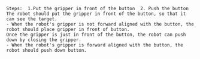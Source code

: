
    Steps:  1.Put the gripper in front of the button  2. Push the button 
    The robot should put the gripper in front of the button, so that it can see the target.
    - When the robot's gripper is not forward aligned with the button, the robot should place gripper in front of button.
    Once the gripper is just in front of the button, the robot can push down by closing the gripper.
    - When the robot's gripper is forward aligned with the button, the robot should push down button.